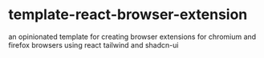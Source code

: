 # template-react-browser-extension
an opinionated template for creating browser extensions for chromium and firefox browsers using react tailwind and shadcn-ui
